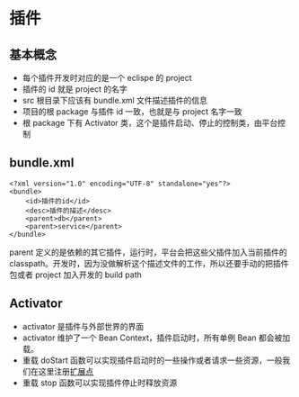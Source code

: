 # 插件

## 基本概念

- 每个插件开发时对应的是一个 eclispe 的 project
- 插件的 id 就是 project 的名字
- src 根目录下应该有 bundle.xml 文件描述插件的信息
- 项目的根 package 与插件 id 一致，也就是与 project 名字一致
- 根 package 下有 Activator 类，这个是插件启动、停止的控制类，由平台控制

## bundle.xml

```
<?xml version="1.0" encoding="UTF-8" standalone="yes"?>
<bundle>
	<id>插件的id</id>
	<desc>插件的描述</desc>
	<parent>db</parent>
	<parent>service</parent>
</bundle>
```

parent 定义的是依赖的其它插件，运行时，平台会把这些父插件加入当前插件的 classpath。开发时，因为没做解析这个描述文件的工作，所以还要手动的把插件包或者 project 加入开发的 build path

## Activator

- activator 是插件与外部世界的界面
- activator 维护了一个 Bean Context，插件启动时，所有单例 Bean 都会被加载。
- 重载 doStart 函数可以实现插件启动时的一些操作或者请求一些资源，一般我们在这里注册[扩展点](Extension.md)
- 重载 stop 函数可以实现插件停止时释放资源

